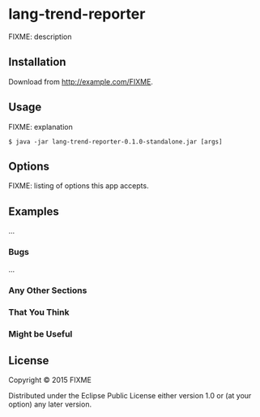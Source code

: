 # lang-trend-reporter

FIXME: description

## Installation

Download from http://example.com/FIXME.

## Usage

FIXME: explanation

    $ java -jar lang-trend-reporter-0.1.0-standalone.jar [args]

## Options

FIXME: listing of options this app accepts.

## Examples

...

### Bugs

...

### Any Other Sections
### That You Think
### Might be Useful

## License

Copyright © 2015 FIXME

Distributed under the Eclipse Public License either version 1.0 or (at
your option) any later version.
